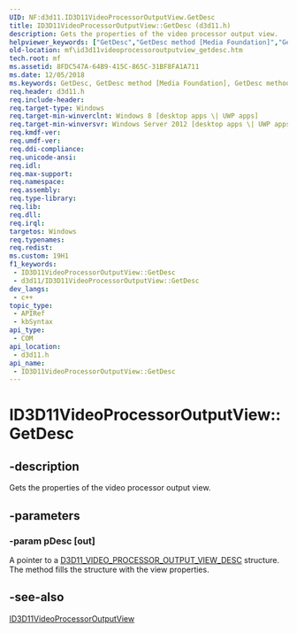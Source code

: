 ```yaml
---
UID: NF:d3d11.ID3D11VideoProcessorOutputView.GetDesc
title: ID3D11VideoProcessorOutputView::GetDesc (d3d11.h)
description: Gets the properties of the video processor output view.
helpviewer_keywords: ["GetDesc","GetDesc method [Media Foundation]","GetDesc method [Media Foundation]","ID3D11VideoProcessorOutputView interface","ID3D11VideoProcessorOutputView interface [Media Foundation]","GetDesc method","ID3D11VideoProcessorOutputView.GetDesc","ID3D11VideoProcessorOutputView::GetDesc","d3d11/ID3D11VideoProcessorOutputView::GetDesc","mf.id3d11videoprocessoroutputview_getdesc"]
old-location: mf\id3d11videoprocessoroutputview_getdesc.htm
tech.root: mf
ms.assetid: 8FDC547A-64B9-415C-865C-31BF8FA1A711
ms.date: 12/05/2018
ms.keywords: GetDesc, GetDesc method [Media Foundation], GetDesc method [Media Foundation],ID3D11VideoProcessorOutputView interface, ID3D11VideoProcessorOutputView interface [Media Foundation],GetDesc method, ID3D11VideoProcessorOutputView.GetDesc, ID3D11VideoProcessorOutputView::GetDesc, d3d11/ID3D11VideoProcessorOutputView::GetDesc, mf.id3d11videoprocessoroutputview_getdesc
req.header: d3d11.h
req.include-header: 
req.target-type: Windows
req.target-min-winverclnt: Windows 8 [desktop apps \| UWP apps]
req.target-min-winversvr: Windows Server 2012 [desktop apps \| UWP apps]
req.kmdf-ver: 
req.umdf-ver: 
req.ddi-compliance: 
req.unicode-ansi: 
req.idl: 
req.max-support: 
req.namespace: 
req.assembly: 
req.type-library: 
req.lib: 
req.dll: 
req.irql: 
targetos: Windows
req.typenames: 
req.redist: 
ms.custom: 19H1
f1_keywords:
 - ID3D11VideoProcessorOutputView::GetDesc
 - d3d11/ID3D11VideoProcessorOutputView::GetDesc
dev_langs:
 - c++
topic_type:
 - APIRef
 - kbSyntax
api_type:
 - COM
api_location:
 - d3d11.h
api_name:
 - ID3D11VideoProcessorOutputView::GetDesc
---
```


# ID3D11VideoProcessorOutputView::GetDesc


## -description

Gets the properties of the video processor output view.

## -parameters

### -param pDesc [out]

A pointer to a <a href="/windows/desktop/api/d3d11/ns-d3d11-d3d11_video_processor_output_view_desc">D3D11_VIDEO_PROCESSOR_OUTPUT_VIEW_DESC</a> structure. The method fills the structure with the view properties.

## -see-also

<a href="/windows/desktop/api/d3d11/nn-d3d11-id3d11videoprocessoroutputview">ID3D11VideoProcessorOutputView</a>

